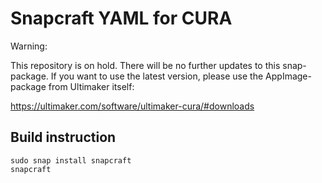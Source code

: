 # Snapcraft YAML for CURA

Warning:

This repository is on hold. There will be no further updates to this snap-package. If you want to use the latest version, please use the AppImage-package
from Ultimaker itself:

https://ultimaker.com/software/ultimaker-cura/#downloads

## Build instruction

```
sudo snap install snapcraft
snapcraft
```
